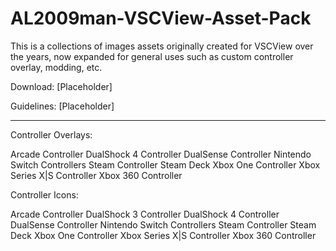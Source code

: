 # AL2009man-VSCView-Asset-Pack

This is a collections of images assets originally created for VSCView over the years, now expanded for general uses such as custom controller overlay, modding, etc. 

Download: [Placeholder]

Guidelines: [Placeholder]

---


Controller Overlays: 

Arcade Controller
DualShock 4 Controller
DualSense Controller
Nintendo Switch Controllers
Steam Controller
Steam Deck
Xbox One  Controller
Xbox Series X|S Controller
Xbox 360 Controller

Controller Icons:

Arcade Controller
DualShock 3 Controller
DualShock 4 Controller
DualSense Controller
Nintendo Switch Controllers
Steam Controller
Steam Deck
Xbox One  Controller
Xbox Series X|S Controller
Xbox 360 Controller
